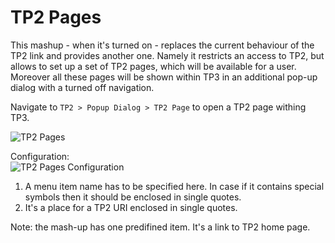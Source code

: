 TP2 Pages
=======================

This mashup - when it's turned on - replaces the current behaviour of the TP2 link and provides another one. Namely it restricts an access to TP2, but allows to set up a set of TP2 pages, which will be available for a user. Moreover all these pages will be shown within TP3 in an additional pop-up dialog with a turned off navigation.

Navigate to ```TP2 > Popup Dialog > TP2 Page``` to open a TP2 page withing TP3.

![TP2 Pages](https://github.com/TargetProcess/TP3MashupLibrary/raw/master/Targetprocess%202%20Pages/TP2Pages.png)

Configuration:<br>
![TP2 Pages Configuration](https://github.com/TargetProcess/TP3MashupLibrary/raw/master/Targetprocess%202%20Pages/TP2PagesConfiguration.png)

1. A menu item name has to be specified here. In case if it contains special symbols then it should be enclosed in single quotes.
2. It's a place for a TP2 URI enclosed in single quotes.

Note: the mash-up has one predifined item. It's a link to TP2 home page.


